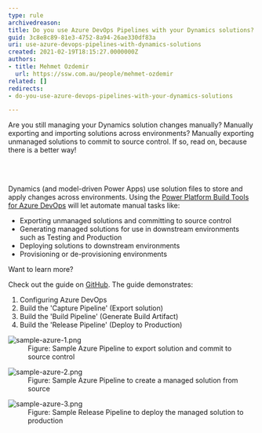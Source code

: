 ```yaml
---
type: rule
archivedreason: 
title: Do you use Azure DevOps Pipelines with your Dynamics solutions?
guid: 3c8e8c89-81e3-4752-8a94-26ae330df83a
uri: use-azure-devops-pipelines-with-dynamics-solutions
created: 2021-02-19T18:15:27.0000000Z
authors:
- title: Mehmet Ozdemir
  url: https://ssw.com.au/people/mehmet-ozdemir
related: []
redirects:
- do-you-use-azure-devops-pipelines-with-your-dynamics-solutions

---
```



<p class="ssw15-rteElement-P">​Are you still managing your Dynamics solution changes manually? Manually exporting and importing solutions across environments? Manually exporting unmanaged solutions to commit to source control. If so, read on, because there is a better way!&#160;​<br></p>
<br><excerpt class='endintro'></excerpt><br>
<p>Dynamics (and model-driven Power Apps) use solution files to store and apply changes across environments. Using the 
   <a href="https&#58;//docs.microsoft.com/en-us/power-platform/alm/devops-build-tools">Power Platform Build Tools for Azure DevOps</a> will let automate manual tasks like&#58;&#160;</p><ul><li>Exporting unmanaged solutions and committing to source control&#160;</li><li>Generating managed solutions for use in downstream environments such as Testing and Production&#160;</li><li>Deploying solutions to downstream environments&#160;</li><li>Provisioning or de-provisioning environments&#160;</li></ul><p>Want to learn more?&#160;</p><p>Check out the guide on 
   <a href="https&#58;//github.com/microsoft/PowerApps-Samples/tree/master/build-tools">GitHub</a>. The guide demonstrates&#58;&#160;</p><ol><li>Configuring Azure DevOps&#160;</li><li>Build the 'Capture Pipeline' (Export solution)&#160;</li><li>Build the 'Build Pipeline' (Generate Build Artifact)&#160;</li><li>Build the 'Release Pipeline' (Deploy to Production)&#160;</li></ol><dl class="image"><dt>
      <img src="/PublishingImages/sample-azure-1.png" alt="sample-azure-1.png" />
   </dt><dd>Figure&#58; Sample Azure Pipeline to export solution and commit to source control&#160;</dd></dl><dl class="image"><dt>
<img src="/PublishingImages/sample-azure-2.png" alt="sample-azure-2.png" /></dt><dd>Figure&#58; Sample Azure Pipeline to create a managed solution from source &#160;</dd></dl><dl class="image"><dt>
<img src="/PublishingImages/sample-azure-3.png" alt="sample-azure-3.png" /></dt><dd>Figure&#58; Sample Release Pipeline to deploy the managed solution to production<span style="color&#58;#444444;">​​</span></dd></dl>


